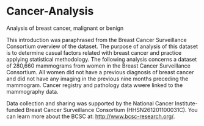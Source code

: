 # Cancer-Analysis
Analysis of breast cancer, malignant or benign


This introduction was paraphrased from the Breast Cancer Surveillance Consortium overview of the dataset. The purpose of analysis of this dataset is to determine casual factors related with breast cancer and practice applying statistical methodology. The following analysis concerns a dataset of 280,660 mammograms from women in the Breast Cancer Surveillance Consortium. All women did not have a previous diagnosis of breast cancer and did not have any imaging in the previous nine months preceding the mammogram. Cancer registry and pathology data wwere linked to the mammography data.


Data collection and sharing was supported by the National Cancer Institute-funded Breast Cancer Surveillance Consortium (HHSN261201100031C). You can learn more about the BCSC at: http://www.bcsc-research.org/.
